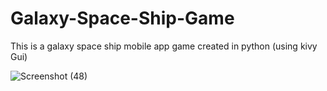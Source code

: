# Galaxy-Space-Ship-Game
This is a galaxy space ship mobile app game created in python (using kivy Gui)


![Screenshot (48)](https://user-images.githubusercontent.com/78540958/142079742-8070ea7b-5bc4-4490-b019-b1959865aa41.png)
